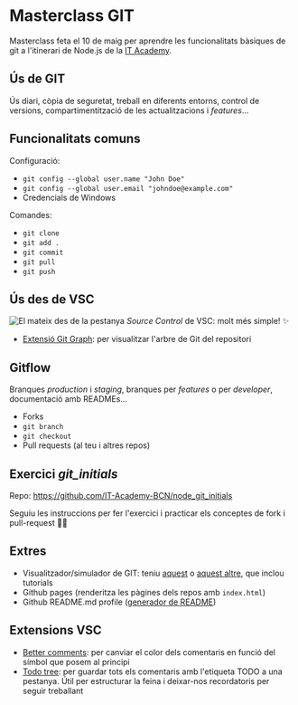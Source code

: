 # Masterclass GIT 
Masterclass feta el 10 de maig per aprendre les funcionalitats bàsiques de git a l'itinerari de Node.js de la [IT Academy](https://www.barcelonactiva.cat/es/itacademy).

## Ús de GIT

Ús diari, còpia de seguretat, treball en diferents entorns, control de versions, compartimentització de les actualitzacions i _features_...


## Funcionalitats comuns

Configuració:
- `git config --global user.name "John Doe"`
- `git config --global user.email "johndoe@example.com"`
- Credencials de Windows

Comandes:
- `git clone`
- `git add .`
- `git commit`
- `git pull`
- `git push`


## Ús des de VSC

<img style="float: left" src="whatever.jpg">

El mateix des de la pestanya _Source Control_ de VSC: molt més simple! ✨

- [Extensió Git Graph](https://marketplace.visualstudio.com/items?itemName=mhutchie.git-graph): per visualitzar l'arbre de Git del repositori


## Gitflow

Branques _production_ i _staging_, branques per _features_ o per _developer_, documentació amb READMEs...

- Forks 
- `git branch`
- `git checkout`
- Pull requests (al teu i altres repos)


## Exercici _git_initials_

Repo: https://github.com/IT-Academy-BCN/node_git_initials

Seguiu les instruccions per fer l'exercici i practicar els conceptes de fork i pull-request 💪🏻


## Extres

- Visualitzador/simulador de GIT: teniu [aquest](https://git-school.github.io/visualizing-git/) o [aquest altre](https://learngitbranching.js.org/), que inclou tutorials
- Github pages (renderitza les pàgines dels repos amb `index.html`)
- Github README.md profile ([generador de README](https://rahuldkjain.github.io/gh-profile-readme-generator/))


## Extensions VSC

- [Better comments](https://marketplace.visualstudio.com/items?itemName=aaron-bond.better-comments): per canviar el color dels comentaris en funció del símbol que posem al principi
- [Todo tree](https://marketplace.visualstudio.com/items?itemName=Gruntfuggly.todo-tree): per guardar tots els comentaris amb l'etiqueta TODO a una pestanya. Útil per estructurar la feina i deixar-nos recordatoris per seguir treballant